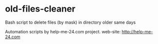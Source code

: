 # old-files-cleaner
Bash script to delete files (by mask) in directory older same days

Automation scripts by help-me-24.com project.
web-site: http://help-me-24.com